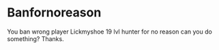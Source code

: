 # Banfornoreason
You ban wrong player Lickmyshoe 19 lvl hunter for no reason can you do something? Thanks.
